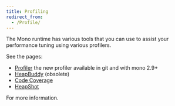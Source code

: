 ```yaml
---
title: Profiling
redirect_from:
  - /Profile/
---
```


The Mono runtime has various tools that you can use to assist your performance tuning using various profilers.

See the pages:

-   [Profiler](/docs/debug+profile/profile/profiler/) the new profiler available in git and with mono 2.9+
-   [HeapBuddy](/archived/heapbuddy) (obsolete)
-   [Code Coverage](/docs/debug+profile/profile/code-coverage/)
-   [HeapShot](/docs/debug+profile/profile/heapshot/)

For more information.
